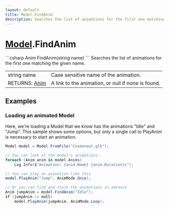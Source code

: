 ```yaml
---
layout: default
title: Model.FindAnim
description: Searches the list of animations for the first one matching the given name.
---
```

# [Model]({{site.url}}/Pages/StereoKit/Model.html).FindAnim

<div class='signature' markdown='1'>
```csharp
Anim FindAnim(string name)
```
Searches the list of animations for the first one matching
the given name.
</div>

|  |  |
|--|--|
|string name|Case sensitive name of the animation.|
|RETURNS: [Anim]({{site.url}}/Pages/StereoKit/Anim.html)|A link to the animation, or null if none is found.|





## Examples

### Loading an animated Model
Here, we're loading a Model that we know has the animations "Idle"
and "Jump". This sample shows some options, but only a single call
to PlayAnim is necessary to start an animation.
```csharp
Model model = Model.FromFile("Cosmonaut.glb");

// You can look at the model's animations:
foreach (Anim anim in model.Anims)
	Log.Info($"Animation: {anim.Name} {anim.Duration}s");

// You can play an animation like this
model.PlayAnim("Jump", AnimMode.Once);

// Or you can find and store the animations in advance
Anim jumpAnim = model.FindAnim("Idle");
if (jumpAnim != null)
	model.PlayAnim(jumpAnim, AnimMode.Loop);
```

